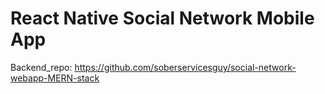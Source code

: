 # React Native Social Network Mobile App

Backend_repo: https://github.com/soberservicesguy/social-network-webapp-MERN-stack
